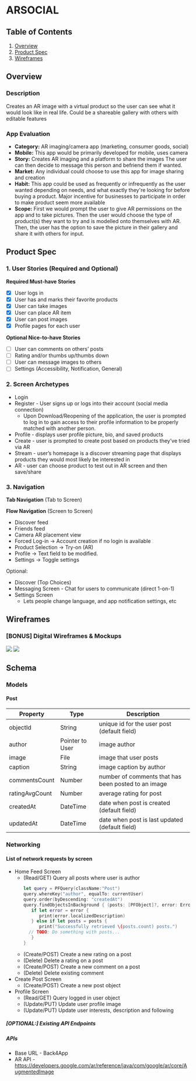 # ARSOCIAL

## Table of Contents
1. [Overview](#Overview)
1. [Product Spec](#Product-Spec)
1. [Wireframes](#Wireframes)

## Overview
### Description
Creates an AR image with a virtual product so the user can see what it would look like in real life. Could be a shareable gallery with others with editable features

### App Evaluation
- **Category:** AR imaging/camera app (marketing, consumer goods, social)
- **Mobile:** This app would be primarily developed for mobile, uses camera
- **Story:** Creates AR imaging and a platform to share the images The user can then decide to message this person and befriend them if wanted.
- **Market:** Any individual could choose to use this app for image sharing and creation
- **Habit:** This app could be used as frequently or infrequently as the user wanted depending on needs, and what exactly they're looking for before buying a product. Major incentive for businesses to participate in order to make product seem more available
- **Scope:** First we would prompt the user to give AR permissions on the app and to take pictures. Then the user would choose the type of product(s) they want to try and is modelled onto themselves with AR. Then, the user has the option to save the picture in their gallery and share it with others for input.






## Product Spec
### 1. User Stories (Required and Optional)

**Required Must-have Stories**

- [x] User logs in 
- [x] User has and marks their favorite products
- [x] User can take images 
- [x] User can place AR item
- [x] User can post images
- [x] Profile pages for each user 

**Optional Nice-to-have Stories**
- [ ] User can comments on others’ posts
- [ ] Rating and/or thumbs up/thumbs down
- [ ] User can message images to others 
- [ ] Settings (Accessibility, Notification, General)

### 2. Screen Archetypes
* Login
* Register - User signs up or logs into their account (social media connection)
  * Upon Download/Reopening of the application, the user is prompted to log in to gain access to their profile information to be properly matched with another person.
* Profile - displays user profile picture, bio, and saved products
* Create - user is prompted to create post based on products they’ve tried via AR
* Stream - user’s homepage is a discover streaming page that displays products they would most likely be interested in
* AR - user can choose product to test out in AR screen and then save/share

### 3. Navigation

**Tab Navigation** (Tab to Screen)

**Flow Navigation** (Screen to Screen)
* Discover feed
* Friends feed 
* Camera AR placement view
* Forced Log-in -> Account creation if no login is available
* Product Selection -> Try-on (AR)
* Profile -> Text field to be modified. 
* Settings -> Toggle settings

Optional:

* Discover (Top Choices)
* Messaging Screen - Chat for users to communicate (direct 1-on-1)
* Settings Screen
   * Lets people change language, and app notification settings, etc

## Wireframes

### [BONUS] Digital Wireframes & Mockups
<img src="https://i.imgur.com/pZW9ZlR.gif">
<img src="https://i.imgur.com/z8Vdoyz.png">

## Schema 
### Models
#### Post

   | Property      | Type     | Description |
   | ------------- | -------- | ------------|
   | objectId      | String   | unique id for the user post (default field) |
   | author        | Pointer to User| image author |
   | image         | File     | image that user posts |
   | caption       | String   | image caption by author |
   | commentsCount | Number   | number of comments that has been posted to an image |
   | ratingAvgCount    | Number   | average rating for post |
   | createdAt     | DateTime | date when post is created (default field) |
   | updatedAt     | DateTime | date when post is last updated (default field) |
   
### Networking
#### List of network requests by screen
   - Home Feed Screen
      - (Read/GET) Query all posts where user is author
         ```swift
         let query = PFQuery(className:"Post")
         query.whereKey("author", equalTo: currentUser)
         query.order(byDescending: "createdAt")
         query.findObjectsInBackground { (posts: [PFObject]?, error: Error?) in
            if let error = error { 
               print(error.localizedDescription)
            } else if let posts = posts {
               print("Successfully retrieved \(posts.count) posts.")
           // TODO: Do something with posts...
            }
         }
         ```
      - (Create/POST) Create a new rating on a post
      - (Delete) Delete a rating on a post
      - (Create/POST) Create a new comment on a post
      - (Delete) Delete existing comment
   - Create Post Screen
      - (Create/POST) Create a new post object
   - Profile Screen
      - (Read/GET) Query logged in user object
      - (Update/PUT) Update user profile image
      - (Update/PUT) Update user interests, description and following

##### [OPTIONAL:] Existing API Endpoints
##### APIs
- Base URL - Back4App
- AR API - https://developers.google.com/ar/reference/java/com/google/ar/core/AugmentedImage 
